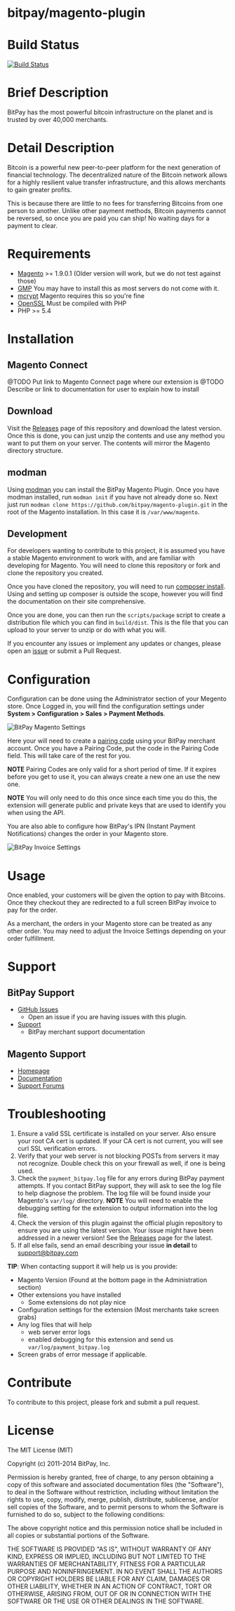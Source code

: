 bitpay/magento-plugin
=====================

# Build Status

[![Build Status](https://travis-ci.org/bitpay/magento-plugin.svg?branch=master)](https://travis-ci.org/bitpay/magento-plugin)

# Brief Description

BitPay has the most powerful bitcoin infrastructure on the planet and is trusted by over 40,000 merchants.

# Detail Description

Bitcoin is a powerful new peer-to-peer platform for the next generation of
financial technology. The decentralized nature of the Bitcoin network allows
for a highly resilient value transfer infrastructure, and this allows merchants
to gain greater profits.

This is because there are little to no fees for transferring Bitcoins from one
person to another. Unlike other payment methods, Bitcoin payments cannot be
reversed, so once you are paid you can ship! No waiting days for a payment to
clear.

# Requirements

* [Magento](http://magento.com/resources/system-requirements) >= 1.9.0.1 (Older version will work, but we do not test against those)
* [GMP](http://us2.php.net/gmp) You may have to install this as most servers do not come with it.
* [mcrypt](http://us2.php.net/mcrypt) Magento requires this so you're fine
* [OpenSSL](http://us2.php.net/openssl) Must be compiled with PHP
* PHP >= 5.4

# Installation

## Magento Connect

@TODO Put link to Magento Connect page where our extension is
@TODO Describe or link to documentation for user to explain how to install

## Download

Visit the [Releases](https://github.com/bitpay/magento-plugin/releases) page of
this repository and download the latest version. Once this is done, you can just
unzip the contents and use any method you want to put them on your server. The
contents will mirror the Magento directory structure.

## modman

Using [modman](https://github.com/colinmollenhour/modman) you can
install the BitPay Magento Plugin. Once
you have modman installed, run `modman init` if you have not already done so. Next
just run `modman clone https://github.com/bitpay/magento-plugin.git` in the root
of the Magento installation. In this case it is `/var/www/magento`.

## Development

For developers wanting to contribute to this project, it is assumed you have a
stable Magento environment to work with, and are familiar with developing for
Magento. You will need to clone this repository or fork and clone the repository
you created.

Once you have cloned the repository, you will need to run [composer install](https://getcomposer.org/doc/00-intro.md#using-composer).
Using and setting up composer is outside the scope, however you will find the
documentation on their site comprehensive.

Once you are done, you can then run the ``scripts/package`` script to create a
distribution file which you can find in ``build/dist``. This is the file that
you can upload to your server to unzip or do with what you will.

If you encounter any issues or implement any updates or changes, please open an
[issue](https://github.com/bitpay/magento-plugin/issues) or submit a Pull Request.

# Configuration

Configuration can be done using the Administrator section of your Megento store.
Once Logged in, you will find the configuration settings under **System > Configuration > Sales > Payment Methods**.

![BitPay Magento Settings](https://raw.githubusercontent.com/bitpay/magento-plugin/master/docs/MagentoSettings.png "BitPay Megento Settings")

Here your will need to create a [pairing code](https://bitpay.com/api-tokens) using
your BitPay merchant account. Once you have a Pairing Code, put the code in the
Pairing Code field. This will take care of the rest for you.

**NOTE** Pairing Codes are only valid for a short period of time. If it expires
before you get to use it, you can always create a new one an use the new one.

**NOTE** You will only need to do this once since each time you do this, the
extension will generate public and private keys that are used to identify you
when using the API.

You are also able to configure how BitPay's IPN (Instant Payment Notifications)
changes the order in your Magento store.

![BitPay Invoice Settings](https://raw.githubusercontent.com/bitpay/magento-plugin/master/docs/MagentoInvoiceSettings.png "BitPay Invoice Settings")

# Usage

Once enabled, your customers will be given the option to pay with Bitcoins. Once
they checkout they are redirected to a full screen BitPay invoice to pay for
the order.

As a merchant, the orders in your Magento store can be treated as any other
order. You may need to adjust the Invoice Settings depending on your order
fulfillment.

# Support

## BitPay Support

* [GitHub Issues](https://github.com/bitpay/magento-plugin/issues)
  * Open an issue if you are having issues with this plugin.
* [Support](https://support.bitpay.com)
  * BitPay merchant support documentation

## Magento Support

* [Homepage](http://magento.com)
* [Documentation](http://docs.magentocommerce.com)
* [Support Forums](https://www.magentocommerce.com/support/ce/)

# Troubleshooting

1. Ensure a valid SSL certificate is installed on your server. Also ensure your
   root CA cert is updated. If your CA cert is not current, you will see curl
   SSL verification errors.
2. Verify that your web server is not blocking POSTs from servers it may not
   recognize. Double check this on your firewall as well, if one is being used.
3. Check the `payment_bitpay.log` file for any errors during BitPay payment attempts.
   If you contact BitPay support, they will ask to see the log file to help
   diagnose the problem.  The log file will be found inside your Magento's
   `var/log/` directory. **NOTE** You will need to enable the debugging
   setting for the extension to output information into the log file.
4. Check the version of this plugin against the official plugin repository to
   ensure you are using the latest version. Your issue might have been
   addressed in a newer version! See the [Releases](https://github.com/bitpay/magento-plugin/releases)
   page for the latest.
5. If all else fails, send an email describing your issue **in detail** to
   support@bitpay.com

**TIP**: When contacting support it will help us is you provide:

* Magento Version (Found at the bottom page in the Administration section)
* Other extensions you have installed
  * Some extensions do not play nice
* Configuration settings for the extension (Most merchants take screen grabs)
* Any log files that will help
  * web server error logs
  * enabled debugging for this extension and send us `var/log/payment_bitpay.log`
* Screen grabs of error message if applicable.

# Contribute

To contribute to this project, please fork and submit a pull request.

# License

The MIT License (MIT)

Copyright (c) 2011-2014 BitPay, Inc.

Permission is hereby granted, free of charge, to any person obtaining a copy
of this software and associated documentation files (the "Software"), to deal
in the Software without restriction, including without limitation the rights
to use, copy, modify, merge, publish, distribute, sublicense, and/or sell
copies of the Software, and to permit persons to whom the Software is
furnished to do so, subject to the following conditions:

The above copyright notice and this permission notice shall be included in
all copies or substantial portions of the Software.

THE SOFTWARE IS PROVIDED "AS IS", WITHOUT WARRANTY OF ANY KIND, EXPRESS OR
IMPLIED, INCLUDING BUT NOT LIMITED TO THE WARRANTIES OF MERCHANTABILITY,
FITNESS FOR A PARTICULAR PURPOSE AND NONINFRINGEMENT. IN NO EVENT SHALL THE
AUTHORS OR COPYRIGHT HOLDERS BE LIABLE FOR ANY CLAIM, DAMAGES OR OTHER
LIABILITY, WHETHER IN AN ACTION OF CONTRACT, TORT OR OTHERWISE, ARISING FROM,
OUT OF OR IN CONNECTION WITH THE SOFTWARE OR THE USE OR OTHER DEALINGS IN
THE SOFTWARE.

